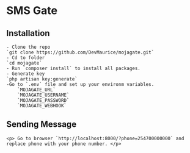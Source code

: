 # SMS Gate 

## Installation
    - Clone the repo 
    `git clone https://github.com/DevMaurice/mojagate.git`
    - Cd to folder
    `cd mojagate`
    - Run `composer install` to install all packages.
    - Generate key
    `php artisan key:generate`
    -Go to `.env` file and set up your environm variables.
        `MOJAGATE_URL`
        `MOJAGATE_USERNAME`
        `MOJAGATE_PASSWORD`
        `MOJAGATE_WEBHOOK`

## Sending Message
    <p> Go to browser `http://localhost:8000/?phone=254700000000` and replace phone with your phone number. </p>
    
